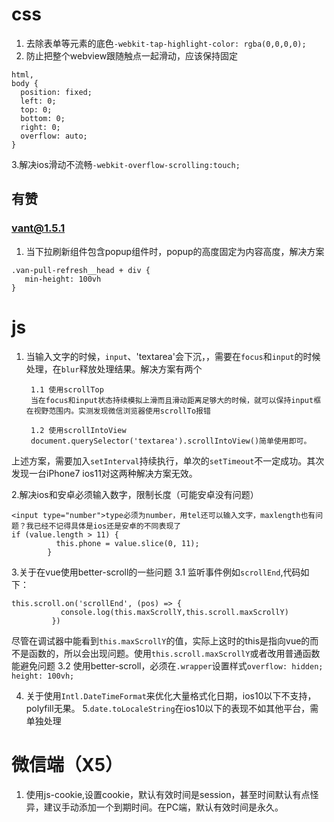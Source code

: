 # css
1. 去除表单等元素的底色`-webkit-tap-highlight-color: rgba(0,0,0,0);`
2. 防止把整个webview跟随触点一起滑动，应该保持固定
```
html,
body {
  position: fixed;
  left: 0;
  top: 0;
  bottom: 0;
  right: 0;
  overflow: auto;
}
```
3.解决ios滑动不流畅`-webkit-overflow-scrolling:touch;`


## 有赞
### vant@1.5.1
1. 当下拉刷新组件包含popup组件时，popup的高度固定为内容高度，解决方案
 ```
 .van-pull-refresh__head + div {
    min-height: 100vh
}
 ```


# js
1. 当输入文字的时候，`input`、'textarea'会下沉，，需要在`focus`和`input`的时候处理，在`blur`释放处理结果。解决方案有两个

        1.1 使用scrollTop
        当在focus和input状态持续模拟上滑而且滑动距离足够大的时候，就可以保持input框在视野范围内。实测发现微信浏览器使用scrollTo报错
  
        1.2 使用scrollIntoView
        document.querySelector('textarea').scrollIntoView()简单使用即可。
  上述方案，需要加入`setInterval`持续执行，单次的`setTimeout`不一定成功。其次发现一台iPhone7 ios11对这两种解决方案无效。

2.解决ios和安卓必须输入数字，限制长度（可能安卓没有问题）
```
<input type="number">type必须为number，用tel还可以输入文字，maxlength也有问题？我已经不记得具体是ios还是安卓的不同表现了
if (value.length > 11) {
          this.phone = value.slice(0, 11);
        }
```

3.关于在vue使用better-scroll的一些问题
 3.1 监听事件例如`scrollEnd`,代码如下：
 ```
 this.scroll.on('scrollEnd', (pos) => {
            console.log(this.maxScrollY,this.scroll.maxScrollY)
          })
 ```
 尽管在调试器中能看到`this.maxScrollY`的值，实际上这时的this是指向vue的而不是函数的，所以会出现问题。使用`this.scroll.maxScrollY`或者改用普通函数能避免问题
  3.2 使用better-scroll，必须在`.wrapper`设置样式`overflow: hidden; height: 100vh;`
 
 
4. 关于使用`Intl.DateTimeFormat`来优化大量格式化日期，ios10以下不支持，polyfill无果。
5.`date.toLocaleString`在ios10以下的表现不如其他平台，需单独处理




# 微信端（X5）
1. 使用js-cookie,设置cookie，默认有效时间是session，甚至时间默认有点怪异，建议手动添加一个到期时间。在PC端，默认有效时间是永久。
